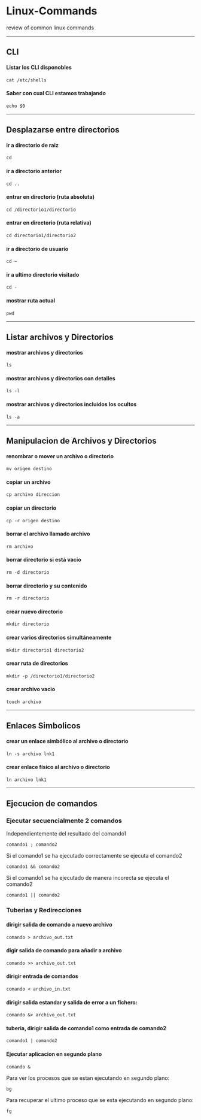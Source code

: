 # Linux-Commands
review of common linux commands


------------------------------

## CLI

#### Listar los CLI disponobles
```
cat /etc/shells
```
#### Saber con cual CLI estamos trabajando

```
echo $0
```
-------------------------------

## Desplazarse entre directorios

#### ir a directorio de raiz
```
cd
```

#### ir a directorio anterior
```
cd ..
```

#### entrar en directorio (ruta absoluta)
```
cd /directorio1/directorio
```

#### entrar en directorio (ruta relativa)
```
cd directorio1/directorio2
```

#### ir a directorio de usuario
```
cd ~
```

#### ir a ultimo directorio visitado
```
cd -
```

#### mostrar ruta actual
```
pwd
```
-------------------------------

## Listar archivos y Directorios

#### mostrar archivos y directorios
```
ls
```

#### mostrar archivos y directorios con detalles
```
ls -l
```

#### mostrar archivos y directorios incluidos los ocultos
```
ls -a
```

-------------------------------

## Manipulacion de Archivos y Directorios

#### renombrar o mover un archivo o directorio
```
mv origen destino
```

#### copiar un archivo
```
cp archivo direccion
```

#### copiar un directorio
```
cp -r origen destino
```

#### borrar el archivo llamado archivo
```
rm archivo
```

#### borrar directorio si está vacio
```
rm -d directorio
```

#### borrar directorio y su contenido
```
rm -r directorio
```

#### crear nuevo directorio
```
mkdir directorio
```

#### crear varios directorios simultáneamente
```
mkdir directorio1 directorio2
```

#### crear ruta de directorios
```
mkdir -p /directorio1/directorio2
```

#### crear archivo vacio
```
touch archivo
```
---------------------------------

## Enlaces Simbolicos


#### crear un enlace simbólico al archivo o directorio
```
ln -s archivo lnk1
```

#### crear enlace físico al archivo o directorio
```
ln archivo lnk1
```

-----------------------------------------------

## Ejecucion de comandos

### Ejecutar secuencialmente 2 comandos
Independientemente del resultado del comando1
```
comando1 ; comando2
```

Si el comando1 se ha ejecutado correctamente se ejecuta el comando2
```
comando1 && comando2
```

Si el comando1 se ha ejecutado de manera incorecta se ejecuta el comando2
```
comando1 || comando2
```

### Tuberias y Redirecciones

#### dirigir salida de comando a nuevo archivo
```
comando > archivo_out.txt
```

#### digir salida de comando para añadir a archivo 
```
comando >> archivo_out.txt
```

#### dirigir entrada de comandos
```
comando < archivo_in.txt
```

#### dirigir salida estandar y salida de error a un fichero:
```
comando &> archivo_out.txt
```

#### tuberia, dirigir salida de comando1 como entrada de comando2
```
comando1 | comando2
```

#### Ejecutar aplicacion en segundo plano

```
comando &
```
Para ver los procesos que se estan ejecutando en segundo plano:

```
bg
```
Para recuperar el ultimo proceso que se esta ejecutando en segundo plano:
```
fg
```


